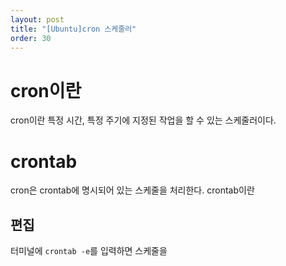 ```yaml
---
layout: post
title: "[Ubuntu]cron 스케줄러"
order: 30
---
```


# cron이란

cron이란 특정 시간, 특정 주기에 지정된 작업을 할 수 있는 스케줄러이다.

# crontab

cron은 crontab에 명시되어 있는 스케줄을 처리한다. crontab이란 

## 편집

터미널에 `crontab -e`를 입력하면 스케줄을 
